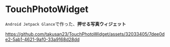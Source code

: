 # TouchPhotoWidget

`Android Jetpack Glance`で作った、**押せる写真ウィジェット**

https://github.com/takusan23/TouchPhotoWidget/assets/32033405/7dee0de2-5ab1-4621-9af0-33a9168d28dd

